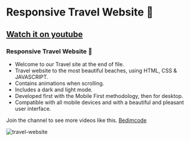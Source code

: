# Responsive Travel Website 🌊
## [Watch it on youtube](https://youtu.be/YzRDHxbw1RU)
###  Responsive Travel Website 🌊
- Welcome to our Travel site at the end of file.
- Travel website to the most beautiful beaches, using HTML, CSS & JAVASCRIPT.
- Contains animations when scrolling.
- Includes a dark and light mode.
- Developed first with the Mobile First methodology, then for desktop.
- Compatible with all mobile devices and with a beautiful and pleasant user interface.

Join the channel to see more videos like this. [Bedimcode](https://www.youtube.com/c/Bedimcode)

![travel-website](/preview.png)
